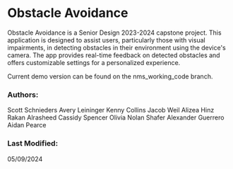 # Obstacle Avoidance
Obstacle Avoidance is a Senior Design 2023-2024 capstone project. This application is designed to assist users, particularly those with visual impairments, in detecting obstacles in their environment using the device's camera. The app provides real-time feedback on detected obstacles and offers customizable settings for a personalized experience. 

Current demo version can be found on the nms_working_code branch. 

### Authors:
Scott Schnieders 
Avery Leininger
Kenny Collins
Jacob Weil 
Alizea Hinz
Rakan Alrasheed
Cassidy Spencer 
Olivia Nolan Shafer
Alexander Guerrero
Aidan Pearce 

### Last Modified: 
05/09/2024



